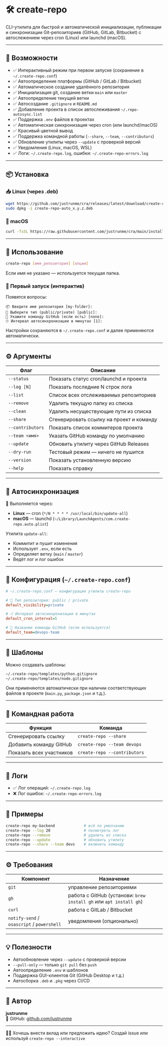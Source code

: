 # 🛠 create-repo

CLI-утилита для быстрой и автоматической инициализации, публикации и синхронизации Git-репозиториев (GitHub, GitLab, Bitbucket) с автослежением через cron (Linux) или launchd (macOS).

---

## 🚀 Возможности

- ✅ Интерактивный режим при первом запуске (сохранение в `~/.create-repo.conf`)
- ✅ Автоопределение платформы (GitHub / GitLab / Bitbucket)
- ✅ Автоматическое создание удалённого репозитория
- ✅ Инициализация git, создание ветки `main` или `master`
- ✅ Автоопределение текущей ветки
- ✅ Автосоздание `.gitignore` и `README.md`
- ✅ Добавление проекта в список автослеживания `~/.repo-autosync.list`
- ✅ Поддержка `.env` файлов в проектах
- ✅ Автоматическая синхронизация через cron (или launchd/macOS)
- ✅ Красивый цветной вывод
- ✅ Поддержка командной работы (`--share`, `--team`, `--contributors`)
- ✅ Обновление утилиты через `--update` с проверкой версий
- ✅ Уведомления (Linux, macOS, WSL)
- ✅ Логи: `~/.create-repo.log`, ошибки: `~/.create-repo-errors.log`

---

## 📦 Установка

### 📥 Linux (через .deb)

```bash
wget https://github.com/justrunme/cra/releases/latest/download/create-repo-auto_x.y.z.deb
sudo dpkg -i create-repo-auto_x.y.z.deb
```

### 🍏 macOS

```bash
curl -fsSL https://raw.githubusercontent.com/justrunme/cra/main/install-create-repo.sh | bash
```

---

## 🧠 Использование

```bash
create-repo [имя_репозитория] [опции]
```

Если имя не указано — используется текущая папка.

### 🔄 Первый запуск (интерактив)
Появятся вопросы:
```
📦 Введите имя репозитория [my-folder]:
🔐 Выберите тип (public/private) [public]:
👥 Укажите команду GitHub (если есть) [none]:
⏱ Интервал автосинхронизации в минутах [1]:
```

Настройки сохраняются в `~/.create-repo.conf` и далее применяются автоматически.

---

## ⚙️ Аргументы

| Флаг             | Описание |
|------------------|----------|
| `--status`       | Показать статус cron/launchd и проекта |
| `--log [N]`      | Показать последние N строк лога |
| `--list`         | Список всех отслеживаемых репозиториев |
| `--remove`       | Удалить текущую папку из списка |
| `--clean`        | Удалить несуществующие пути из списка |
| `--share`        | Сгенерировать ссылку на проект и команду |
| `--contributors` | Показать список коммитеров проекта |
| `--team <имя>`   | Указать GitHub команду по умолчанию |
| `--update`       | Обновить утилиту через GitHub Releases |
| `--dry-run`      | Тестовый режим — ничего не пушится |
| `--version`      | Показать установленную версию |
| `--help`         | Показать справку |

---

## 🔁 Автосинхронизация

📌 Выполняется через:

- **Linux** — cron (`*/N * * * * /usr/local/bin/update-all`)
- **macOS** — launchd (`~/Library/LaunchAgents/com.create-repo.auto.plist`)

Утилита `update-all`:

- Коммитит и пушит изменения
- Использует `.env`, если есть
- Определяет ветку (`main` / `master`)
- Ведёт лог и лог ошибок

---

## 🔧 Конфигурация (`~/.create-repo.conf`)

```ini
# ~/.create-repo.conf — конфигурация утилиты create-repo

# 🔐 Тип репозитория: public / private
default_visibility=private

# ⏱ Интервал автосинхронизации в минутах
default_cron_interval=5

# 👥 Название команды GitHub (если используется)
default_team=devops-team
```

---

## 🧩 Шаблоны

Можно создавать шаблоны:

```bash
~/.create-repo/templates/python.gitignore
~/.create-repo/templates/node.gitignore
```

Они применяются автоматически при наличии соответствующих файлов в проекте (`main.py`, `package.json` и т.д.).

---

## 👥 Командная работа

| Функция                 | Команда                         |
|-------------------------|----------------------------------|
| Сгенерировать ссылку    | `create-repo --share`           |
| Добавить команду GitHub | `create-repo --team devops`     |
| Показать всех участников| `create-repo --contributors`    |

---

## 📜 Логи

- ✅ Лог операций: `~/.create-repo.log`
- ❌ Лог ошибок: `~/.create-repo-errors.log`

---

## 🧪 Примеры

```bash
create-repo my-backend             # всё по умолчанию
create-repo --log 20               # посмотреть лог
create-repo --remove               # удалить из списка
create-repo --update               # обновить утилиту
create-repo --share --team devs    # включить команду
```

---

## ⚙️ Требования

| Компонент | Назначение |
|-----------|------------|
| `git`     | управление репозиториями |
| `gh`      | работа с GitHub (установи: `brew install gh` или `apt install gh`) |
| `curl`    | работа с GitLab / Bitbucket |
| `notify-send` / `osascript` / `powershell` | уведомления (опционально) |

---

## 💡 Полезности

- Автообновление через `--update` с проверкой версии
- `--pull-only` — только `git pull` без `push`
- Автоопределение `.env` и шаблонов
- Поддержка GUI-клиентов Git (GitHub Desktop и т.д.)
- Автосборка `.deb` и `.pkg` через CI/CD

---

## 🧠 Автор

**justrunme**  
🔗 GitHub: [github.com/justrunme](https://github.com/justrunme)

---

🙋‍♂️ Хочешь внести вклад или предложить идею?
Создай issue или используй `create-repo --interactive`
